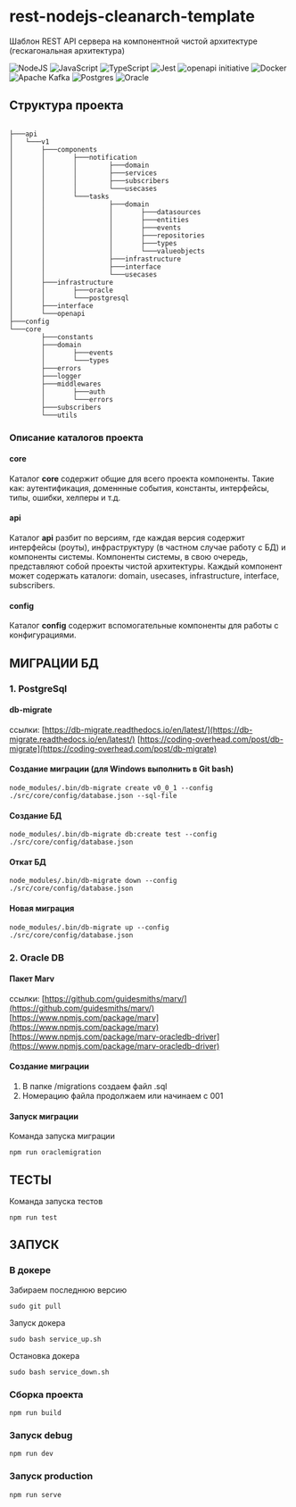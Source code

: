 # rest-nodejs-cleanarch-template

Шаблон REST API сервера на компонентной чистой архитектуре (гескагональная архитектура)

![NodeJS](https://img.shields.io/badge/node.js-6DA55F?style=for-the-badge&logo=node.js&logoColor=white) ![JavaScript](https://img.shields.io/badge/javascript-%23323330.svg?style=for-the-badge&logo=javascript&logoColor=%23F7DF1E) ![TypeScript](https://img.shields.io/badge/typescript-%23007ACC.svg?style=for-the-badge&logo=typescript&logoColor=white) ![Jest](https://img.shields.io/badge/-jest-%23C21325?style=for-the-badge&logo=jest&logoColor=white) ![openapi initiative](https://img.shields.io/badge/openapiinitiative-%23000000.svg?style=for-the-badge&logo=openapiinitiative&logoColor=white) ![Docker](https://img.shields.io/badge/docker-%230db7ed.svg?style=for-the-badge&logo=docker&logoColor=white) ![Apache Kafka](https://img.shields.io/badge/Apache%20Kafka-000?style=for-the-badge&logo=apachekafka) ![Postgres](https://img.shields.io/badge/postgres-%23316192.svg?style=for-the-badge&logo=postgresql&logoColor=white) ![Oracle](https://img.shields.io/badge/Oracle-F80000?style=for-the-badge&logo=oracle&logoColor=white)

## Структура проекта

```

├───api
│   └───v1
│       ├───components
│       │       ├───notification
│       │       │        ├───domain
│       │       │        ├───services
│       │       │        ├───subscribers
│       │       │        └───usecases
│       │       └───tasks
│       │                ├───domain
│       │                │       ├───datasources
│       │                │       ├───entities
│       │                │       ├───events
│       │                │       ├───repositories
│       │                │       ├───types
│       │                │       └───valueobjects
│       │                ├───infrastructure
│       │                ├───interface
│       │                └───usecases
│       ├───infrastructure
│       │       ├───oracle
│       │       └───postgresql
│       ├───interface
│       └───openapi
├───config
└───core
        ├───constants
        ├───domain
        │       ├───events
        │       └───types
        ├───errors
        ├───logger
        ├───middlewares
        │       ├───auth
        │       └───errors
        ├───subscribers
        └───utils
```

### Описание каталогов проекта

#### core

Каталог **core** содержит общие для всего проекта компоненты. Такие как: аутентификация, доменнные события, константы, интерфейсы, типы, ошибки, хелперы и т.д.

#### api

Каталог **api** разбит по версиям, где каждая версия содержит интерфейсы (роуты), инфраструктуру (в частном случае работу с БД) и компоненты системы. Компоненты системы, в свою очередь, представляют собой проекты чистой архитектуры. Каждый компонент может содержать каталоги: domain, usecases, infrastructure, interface, subscribers.

#### config

Каталог **config** содержит вспомогательные компоненты для работы с конфигурациями.

## МИГРАЦИИ БД

### 1. PostgreSql
#### db-migrate
ссылки: 
[https://db-migrate.readthedocs.io/en/latest/](https://db-migrate.readthedocs.io/en/latest/)
[https://coding-overhead.com/post/db-migrate](https://coding-overhead.com/post/db-migrate)
#### Создание миграции (для Windows выполнить в Git bash)
    node_modules/.bin/db-migrate create v0_0_1 --config ./src/core/config/database.json --sql-file
#### Создание БД
    node_modules/.bin/db-migrate db:create test --config ./src/core/config/database.json
#### Откат БД
    node_modules/.bin/db-migrate down --config ./src/core/config/database.json
#### Новая миграция
    node_modules/.bin/db-migrate up --config ./src/core/config/database.json

### 2. Oracle DB
#### Пакет Marv
ссылки:
[https://github.com/guidesmiths/marv/](https://github.com/guidesmiths/marv/)
[https://www.npmjs.com/package/marv](https://www.npmjs.com/package/marv)
[https://www.npmjs.com/package/marv-oracledb-driver](https://www.npmjs.com/package/marv-oracledb-driver)

#### Создание миграции
1. В папке /migrations создаем файл .sql
2. Номерацию файла продолжаем или начинаем с 001

#### Запуск миграции
Команда запуска миграции

    npm run oraclemigration

## ТЕСТЫ
Команда запуска тестов

    npm run test

## ЗАПУСК
### В докере
Забираем последнюю версию

    sudo git pull

Запуск докера

    sudo bash service_up.sh

Остановка докера

    sudo bash service_down.sh

### Сборка проекта

    npm run build

### Запуск debug 

    npm run dev

### Запуск production

    npm run serve
